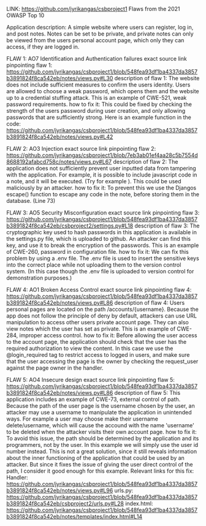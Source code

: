 
LINK: https://github.com/jyrikangas/csbproject1
Flaws from the 2021 OWASP Top 10

Application description: A simple website where users can register, log in, and post notes. Notes can be set to be private, and private notes can only be viewed from the users personal account page, which only they can access, if they are logged in.

FLAW 1: AO7 Identification and Authentication failures
exact source link pinpointing flaw 1: https://github.com/jyrikangas/csbproject1/blob/548fea93df1ba4337da3857b3891824f8ca542eb/notes/views.py#L30
description of flaw 1:
The website does not include sufficient measures to confirm the users identity. Users are allowed to choose a weak password, which opens them and the website up to a credential stuffing attack. This is an example of CWE-521, weak password requirements.
how to fix it:
This could be fixed by checking the strength of the users password during user creation, and only allowing passwords that are sufficiently strong. Here is an example function in the code: https://github.com/jyrikangas/csbproject1/blob/548fea93df1ba4337da3857b3891824f8ca542eb/notes/views.py#L42

FLAW 2: AO3 Injection
exact source link pinpointing flaw 2:
https://github.com/jyrikangas/csbproject1/blob/7eb3ab01ef4aa28c5b7554d8688192afabcd758c/notes/views.py#L67
description of flaw 2:
The application does not sufficiently prevent user inputted data from tampering with the application. For example, it is possible to include javascript code in a note, and it will be executed. (Try for example <script> alert("asdf"); </script>). This could be used maliciously by an attacker.
how to fix it:
To prevent this we use the Djangos escape() function to escape any code in the note, before storing them in the database. (Line 73)

FLAW 3: AO5 Security Misconfiguration
exact source link pinpointing flaw 3: https://github.com/jyrikangas/csbproject1/blob/548fea93df1ba4337da3857b3891824f8ca542eb/csbproject2/settings.py#L18
description of flaw 3:
The cryptographic key used to hash passwords in this application is available in the settings.py file, which is uploaded to github. An attacker can find this key, and use it to break the encryption of the passwords. This is an example of CWE-260, password in configuration file.
how to fix it:
We can fix this problem by using a .env file. The .env file is used to insert the sensitive keys into the correct place while not uploading them to the version control system. (In this case though the .env file is uploaded to version control for demonstration purposes.)

FLAW 4: AO1 Broken Access Control
exact source link pinpointing flaw 4: https://github.com/jyrikangas/csbproject1/blob/548fea93df1ba4337da3857b3891824f8ca542eb/notes/views.py#L86
description of flaw 4:
Users personal pages are located on the path /accounts/{username}. Because the app does not follow the principle of deny by default, attackers can use URL manipulation to access other users private account page. They can also view notes which the user has set as private. This is an example of CWE-284, improper access control. 
how to fix it:
Before allowing the user access to the account page, the application should check that the user has the required authorization to view the content. In this case we use the @login_required tag to restrict access to logged in users, and make sure that the user accessing the page is the owner by checking the request_user against the page owner in the handler. 


FLAW 5: AO4 Insecure design
exact source link pinpointing flaw 5: https://github.com/jyrikangas/csbproject1/blob/548fea93df1ba4337da3857b3891824f8ca542eb/notes/views.py#L86
description of flaw 5:
This application includes an example of CWE-73, external control of path. Because the path of the user page is the username chosen by the user, an attacker may use a username to manipulate the application in unintended ways. For example a user may choose make their username delete/username, which will cause the accound with the name 'username' to be deleted when the attacker visits their own account page.
how to fix it:
To avoid this issue, the path should be determined by the application and its programmers, not by the user. In this example we will simply use the user id number instead. This is not a great solution, since it still reveals information about the inner functioning of the application that could be used by an attacker. But since it fixes the issue of giving the user direct control of the path, I consider it good enough for this example. Relevant links for this fix: 
Handler: https://github.com/jyrikangas/csbproject1/blob/548fea93df1ba4337da3857b3891824f8ca542eb/notes/views.py#L96
urls.py: https://github.com/jyrikangas/csbproject1/blob/548fea93df1ba4337da3857b3891824f8ca542eb/csbproject2/urls.py#L28
index.html: https://github.com/jyrikangas/csbproject1/blob/548fea93df1ba4337da3857b3891824f8ca542eb/notes/templates/index.html#L14

